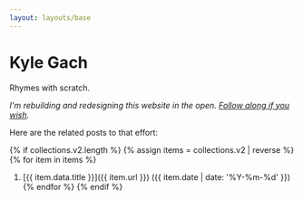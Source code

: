 ```yaml
---
layout: layouts/base
---
```


# Kyle Gach

Rhymes with scratch.

_I'm rebuilding and redesigning this website in the open. [Follow along if you wish](https://github.com/kylegach/kylegach.com)._

Here are the related posts to that effort:

{% if collections.v2.length %}
  {% assign items = collections.v2 | reverse %}
  {% for item in items %}
1. [{{ item.data.title }}]({{ item.url }}) ({{ item.date | date: '%Y-%m-%d' }})
  {% endfor %}
{% endif %}